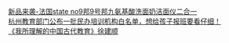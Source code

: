  
[新品来袭-法国state no9邦9号邦九氨基酸洗面奶洁面仪二合一](http://www.dianyue.me/archives/250/9oph3ji1gf8ln70v/)  
[杭州教育部门公布一批民办培训机构白名单，想给孩子报班要看仔细！](http://www.dianyue.me/archives/551/ioygye7dgnfrq5lu/)  
[《我所理解的中国古代教育》徐建顺](http://www.dianyue.me/archives/743/13rgeeelm5xthtgd/)